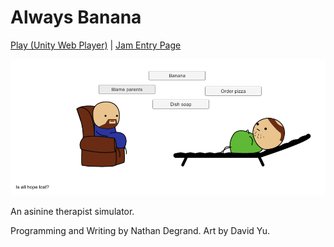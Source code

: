 Always Banana
=============

[Play (Unity Web Player)](http://degrand1.github.io/Always-Banana/Play.html) | [Jam Entry Page](https://bacongamejam.org/jams/bacongamejam-09/366/)

![Quality dialog](./Screenshots/BlameParents.png)

An asinine therapist simulator.

Programming and Writing by Nathan Degrand. Art by David Yu.
